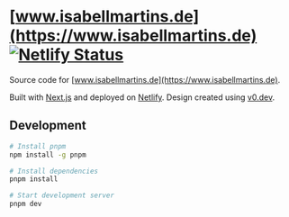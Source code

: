 # [www.isabellmartins.de](https://www.isabellmartins.de) [![Netlify Status](https://api.netlify.com/api/v1/badges/7f62f253-87ef-4bbd-90d3-0b74313413bb/deploy-status)](https://app.netlify.com/sites/willowy-jalebi-d3e8a9/deploys)

Source code for [www.isabellmartins.de](https://www.isabellmartins.de).

Built with [Next.js](https://nextjs.org/) and deployed on [Netlify](https://www.netlify.com). Design created using [v0.dev](https://v0.dev/).

## Development

```bash
# Install pnpm
npm install -g pnpm

# Install dependencies
pnpm install

# Start development server
pnpm dev
```
